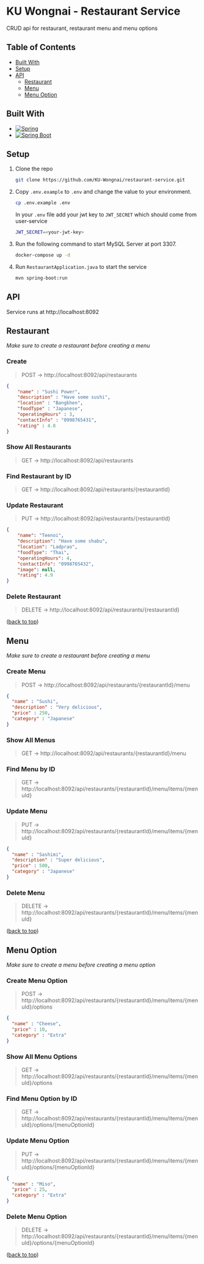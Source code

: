 # KU Wongnai - Restaurant Service
CRUD api for restaurant, restaurant menu and menu options

## Table of Contents
* [Built With](#built-with)
* [Setup](#setup)
* [API](#api)
  * [Restaurant](#restaurant)
  * [Menu](#menu)
  * [Menu Option](#menu-option)

## Built With

* [![Spring][Spring.io]][Spring-url]
* [![Spring Boot][Spring.io/spring-boot]][Spring-url]

## Setup
1. Clone the repo
    ```sh
    git clone https://github.com/KU-Wongnai/restaurant-service.git
    ```
2. Copy `.env.example` to `.env` and change the value to your environment.
    ```sh
    cp .env.example .env
    ``` 
   In your `.env` file add your jwt key to `JWT_SECRET` which should come from user-service
    ```sh
    JWT_SECRET=<your-jwt-key>
    ```

3. Run the following command to start MySQL Server at port 3307.
    ```sh
    docker-compose up -d
    ```

4. Run `RestaurantApplication.java` to start the service
    ```sh
    mvn spring-boot:run
    ```

## API
Service runs at http://localhost:8092

## Restaurant
*Make sure to create a restaurant before creating a menu*
### Create
> POST -> http://localhost:8092/api/restaurants
```json
{
    "name" : "Sushi Power",
    "description" : "Have some sushi",
    "location" : "Bangkhen",
    "foodType" : "Japanese",
    "operatingHours" : 3,
    "contactInfo" : "0998765431",
    "rating" : 4.8
}
```

### Show All Restaurants
> GET -> http://localhost:8092/api/restaurants

### Find Restaurant by ID
> GET -> http://localhost:8092/api/restaurants/{restaurantId}

### Update Restaurant
> PUT -> http://localhost:8092/api/restaurants/{restaurantId}
```json
{
    "name": "Teenoi",
    "description": "Have some shabu",
    "location": "Ladprao",
    "foodType": "Thai",
    "operatingHours": 4,
    "contactInfo": "0998765432",
    "image": null,
    "rating": 4.9
}
```

### Delete Restaurant
> DELETE -> http://localhost:8092/api/restaurants/{restaurantId}

([back to top][readme-top])

## Menu
*Make sure to create a restaurant before creating a menu*

### Create Menu
> POST -> http://localhost:8092/api/restaurants/{restaurantId}/menu
```json
{
  "name" : "Sushi",
  "description" : "Very delicious",
  "price" : 250,
  "category" : "Japanese"
}
```

### Show All Menus
> GET -> http://localhost:8092/api/restaurants/{restaurantId}/menu

### Find Menu by ID
> GET -> http://localhost:8092/api/restaurants/{restaurantId}/menu/items/{menuId}

### Update Menu
> PUT -> http://localhost:8092/api/restaurants/{restaurantId}/menu/items/{menuId}
```json
{
  "name" : "Sashimi",
  "description" : "Super delicious",
  "price" : 500,
  "category" : "Japanese"
}
```

### Delete Menu
> DELETE -> http://localhost:8092/api/restaurants/{restaurantId}/menu/items/{menuId}

([back to top][readme-top])

## Menu Option
*Make sure to create a menu before creating a menu option*

### Create Menu Option
> POST -> http://localhost:8092/api/restaurants/{restaurantId}/menu/items/{menuId}/options
```json
{
  "name" : "Cheese",
  "price" : 10,
  "category" : "Extra"
}
```

### Show All Menu Options
> GET -> http://localhost:8092/api/restaurants/{restaurantId}/menu/items/{menuId}/options

### Find Menu Option by ID
> GET -> http://localhost:8092/api/restaurants/{restaurantId}/menu/items/{menuId}/options/{menuOptionId}

### Update Menu Option
> PUT -> http://localhost:8092/api/restaurants/{restaurantId}/menu/items/{menuId}/options/{menuOptionId}
```json
{
  "name" : "Miso",
  "price" : 25,
  "category" : "Extra"
}
```

### Delete Menu Option
> DELETE -> http://localhost:8092/api/restaurants/{restaurantId}/menu/items/{menuId}/options/{menuOptionId}

([back to top][readme-top])

<!-- Markdown Links & Images -->
[Spring.io]: https://img.shields.io/badge/Spring-6DB33F?style=for-the-badge&logo=spring&logoColor=white
[Spring-url]: https://spring.io
[Spring.io/spring-boot]: https://img.shields.io/badge/Spring_Boot-F2F4F9?style=for-the-badge&logo=spring-boot
[Spring-Boot-url]: https://spring.io/projects/spring-boot
[readme-top]: #ku-wongnai---restaurant-service

